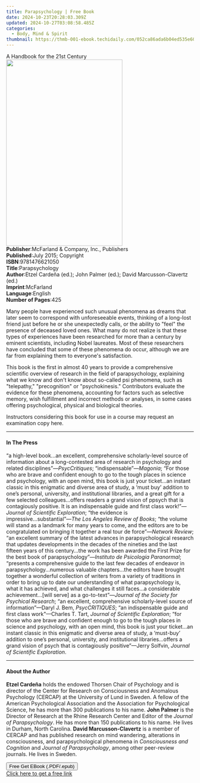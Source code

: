 ```yaml
---
title: Parapsychology | Free Book
date: 2024-10-23T20:28:03.309Z
updated: 2024-10-27T03:08:58.485Z
categories:
  - Body, Mind & Spirit
thumbnail: https://thmb-001-ebook.techidaily.com/052ca86ada6b04ed535e60093a72a2b014dea9c7aee921890f838539ebab3ded.jpg
---
```

<main id="book-container">
  <div class="flex flex-col">
    <div class="book-brief flex-1 py-6 px-4 sm:p-6 md:py-10 md:px-8">
      <!-- brief-->
      <div class="book-brief-main">A Handbook for the 21st Century</div>
    </div>
    <div
      class="book-meta-info flex-1 grid gap-4 col-start-1 col-end-3 row-start-1 sm:mb-6 sm:grid-cols-4 lg:gap-6 lg:col-start-2 lg:row-end-6 lg:row-span-6 lg:mb-0"
    >
      <div
        class="book-meta-info-left place-content-center mt-4 p-4 text-sm leading-6 col-start-2 col-span-2 dark:text-slate-400"
      >
        <img
          class="w-full h-500 object-cover rounded-lg sm:h-255 sm:col-span-2 lg:col-span-full"
          src="https://img-001-ebook.techidaily.com/8c8592fcf212d7474e4c094f6af7d77291aea18922f9b34831042fe1aa4543c8.jpg"
          alt=""
          width="312"
          height="500"
        />
      </div>
      <div
        class="book-meta-info-right mt-2 col-start-1 row-start-2 col-span-3 self-center"
      >
        <!-- meta data  -->
        <div class="flex flex-col px-4 md:px-8">
          <div class="flex-1">
            <strong>Publisher</strong>:<span class="px-2"
              >McFarland &amp; Company, Inc., Publishers</span
            >
          </div>
          <div class="flex-1">
            <strong>Published</strong>:<span class="px-2"
              >July 2015; Copyright</span
            >
          </div>
          <div class="flex-1">
            <strong>ISBN</strong>:<span class="px-2">9781476621050</span>
          </div>
          <div class="flex-1">
            <strong>Title</strong>:<span class="px-2">Parapsychology</span>
          </div>
          <div class="flex-1">
            <strong>Author</strong>:<span class="px-2"
              >Etzel Cardeña (ed.); John Palmer (ed.); David Marcusson-Clavertz
              (ed.)</span
            >
          </div>
          <div class="flex-1">
            <strong>Imprint</strong>:<span class="px-2">McFarland</span>
          </div>
          <div class="flex-1">
            <strong>Language</strong>:<span class="px-2">English</span>
          </div>
          <div class="flex-1">
            <strong>Number of Pages</strong>:<span class="px-2">425</span>
          </div>
        </div>
      </div>
    </div>
    <div class="book-description flex-1 py-6 px-4 sm:p-6 md:py-10 md:px-8">
      <div class="book-description-main">
        <div accordion-content="" id="description">
          <p>
            Many people have experienced such unusual phenomena as dreams that
            later seem to correspond with unforeseeable events, thinking of a
            long-lost friend just before he or she unexpectedly calls, or the
            ability to "feel" the presence of deceased loved ones. What many do
            not realize is that these types of experiences have been researched
            for more than a century by eminent scientists, including Nobel
            laureates. Most of these researchers have concluded that some of
            these phenomena do occur, although we are far from explaining them
            to everyone's satisfaction.
          </p>
          <p>
            This book is the first in almost 40 years to provide a comprehensive
            scientific overview of research in the field of parapsychology,
            explaining what we know and don't know about so-called psi
            phenomena, such as "telepathy," "precognition" or "psychokinesis."
            Contributors evaluate the evidence for these phenomena, accounting
            for factors such as selective memory, wish fulfillment and incorrect
            methods or analyses, in some cases offering psychological, physical
            and biological theories.
          </p>
          <p>
            Instructors considering this book for use in a course may
            <span> request an examination copy here</span>.
          </p>
        </div>
        <div class="accordion-fader"></div>
      </div>
    </div>
    <div class="book-excerpts flex-1 py-6 px-4 sm:p-6 md:py-10 md:px-8">
      <!-- excerpts-->
      <div class="book-excerpts-main">
        <hr />
        <h4 class="placeholder placeholder-heading">
          <span>In The Press</span>
        </h4>
        <p>
          “a high-level book...an excellent, comprehensive scholarly-level
          source of information about a long-contested area of research in
          psychology and related disciplines”—<i>PsycCritiques</i>;
          “indispensable”—<i>Magonia</i>; “For those who are brave and confident
          enough to go to the tough places in science and psychology, with an
          open mind, this book is just your ticket...an instant classic in this
          enigmatic and diverse area of study, a ‘must buy’ addition to one’s
          personal, university, and institutional libraries, and a great gift
          for a few selected colleagues...offers readers a grand vision of
          ppsych that is contagiously positive. It is an indispensable guide and
          first class work!”—<i>Journal of Scientific Exploration</i>; “the
          evidence is impressive...substantial”—<i
            >The Los Angeles Review of Books</i
          >; “the volume will stand as a landmark for many years to come, and
          the editors are to be congratulated on bringing it together a real
          tour de force”—<i>Network Review</i>; “an excellent summary of the
          latest advances in parapsychological research that updates
          developments in the decades of the nineties and the last fifteen years
          of this century...the work has been awarded the First Prize for the
          best book of parapsychology”—<i>Instituto de Psicología Paranormal</i
          >; “presents a comprehensive guide to the last few decades of endeavor
          in parapsychology…numerous valuable chapters…the editors have brought
          together a wonderful collection of writers from a variety of
          traditions in order to bring up to date our understanding of what
          parapsychology is, what it has achieved, and what challenges it still
          faces…a considerable achievement…[will serve] as a go-to-text”—<i
            >Journal of the Society for Psychical Research</i
          >; “an excellent, comprehensive scholarly-level source of
          information”—Daryl J. Bem, <i>PsycCRITIQUES</i>; “an indispensable
          guide and first class work"—Charles T. Tart,
          <i>Journal of Scientific Exploration</i>; “for those who are brave and
          confident enough to go to the tough places in science and psychology,
          with an open mind, this book is just your ticket...an instant classic
          in this enigmatic and diverse area of study, a ‘must-buy’ addition to
          one’s personal, university, and institutional libraries...offers a
          grand vision of psych that is contagiously positive”—Jerry Solfvin,
          <i>Journal of Scientific Exploration</i>.
        </p>
      </div>
    </div>
    <div class="book-about-author flex-1 py-6 px-4 sm:p-6 md:py-10 md:px-8">
      <!-- about author-->
      <div class="book-main-author-main">
        <hr />
        <h4 class="placeholder placeholder-heading">
          <span>About the Author</span>
        </h4>
        <p>
          <b>Etzel Cardeña</b> holds the endowed Thorsen Chair of Psychology and
          is director of the Center for Research on Consciousness and Anomalous
          Psychology (CERCAP) at the University of Lund in Sweden. A fellow of
          the American Psychological Association and the Association for
          Psychological Science, he has more than 300 publications to his name.
          <b></b><b>John Palmer</b> is the Director of Research at the Rhine
          Research Center and Editor of the <i>Journal of Parapsychology</i>. He
          has more than 150 publications to his name. He lives in Durham, North
          Carolina. <b></b><b>David Marcusson-Clavertz</b> is a member of CERCAP
          and has published research on mind wandering, alterations in
          consciousness, and parapsychological phenomena in
          <i>Consciousness and Cognition</i> and
          <i>Journal of Parapsychology</i>, among other peer-review journals. He
          lives in Sweden.
        </p>
      </div>
    </div>
    <div class="book-free-get flex-1 py-6 px-4 sm:p-6 md:py-10 md:px-8">
      <button
        id="btn-free-get"
        class="bg-blue-500 hover:bg-blue-700 text-white font-bold py-2 px-4 rounded"
      >
        Free Get EBook (.PDF/.epub)
      </button>
      <div id="countdown-display" class="px-2 text-lg mt-2"></div>
      <a
        id="free-link"
        class="hidden bg-blue-500 hover:bg-blue-700 text-white font-bold py-2 px-4 rounded"
        href="https://www.ebooks.com/en-us/book/2110748/parapsychology/etzel-carde-a/"
        target="_blank"
        >Click here to get a free link</a
      >
    </div>
    <script>
      let countdownTime = 0;
      let countdownInterval = null;
      document
        .getElementById('btn-free-get')
        .addEventListener('click', startCountdown);
      function startCountdown() {
        countdownTime = new Date().getTime() + 60000 * 3;
        countdownInterval = setInterval(updateCountdown, 1000);
        document.getElementById('btn-free-get').disabled = true;
        document
          .getElementById('btn-free-get')
          .classList.add('bg-gray-500', 'cursor-not-allowed');
      }
      function updateCountdown() {
        let currentTime = new Date().getTime();
        let timeLeft = countdownTime - currentTime;
        let secondsLeft = Math.floor(timeLeft / 1000);
        document.getElementById('countdown-display').innerHTML =
          `Remaining time: ${secondsLeft} seconds.`;
        if (secondsLeft <= 0) {
          clearInterval(countdownInterval);
          document.getElementById('btn-free-get').classList.add('hidden');
          document.getElementById('free-link').classList.remove('hidden');
          document.getElementById('countdown-display').innerHTML = '';
        }
      }
    </script>
  </div>
</main>

<ins class="adsbygoogle"
      style="display:block"
      data-ad-client="ca-pub-7571918770474297"
      data-ad-slot="8358498916"
      data-ad-format="auto"
      data-full-width-responsive="true"></ins>
    